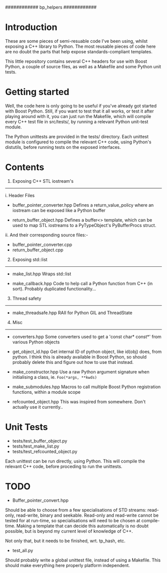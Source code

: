 ############
  bp_helpers
############


Introduction
============

These are some pieces of semi-resuable code I've been using, whilst exposing
a C++ library to Python. The most reusable pieces of code here are no
doubt the parts that help expose standards-compliant templates.

This little repository contains several C++ headers for use with Boost
Python, a couple of source files, as well as a Makefile and some
Python unit tests.


Getting started
===============

Well, the code here is only going to be useful if you've already got 
started with Boost Python. Still, if you want to test that it all works,
or test it after playing around with it, you can just run the Makefile, 
which will compile every C++ test file in src/tests/, by running a relevant 
Python unit-test module.

The Python unittests are provided in the tests/ directory. Each unittest
module is configured to compile the relevant C++ code, using Python's distutils, 
before running tests on the exposed interfaces.


Contents
========

1. Exposing C++ STL iostream's
------------------------------

i. Header Files

  - buffer_pointer_converter.hpp
Defines a return_value_policy where an iostream can be exposed like a Python buffer

  - return_buffer_object.hpp
Defines a buffer<> template, which can be used to map STL iostreams to a PyTypeObject's
PyBufferProcs struct.

ii. And their corresponding source files:-

  - buffer_pointer_converter.cpp
  - return_buffer_object.cpp


2. Exposing std::list
---------------------

- make_list.hpp
Wraps std::list

- make_callback.hpp
Code to help call a Python function from C++ (in sort).
Probably duplicated functionality...


3. Thread safety
----------------

- make_threadsafe.hpp
RAII for Python GIL and ThreadState


4. Misc
-------

- converters.hpp
Some converters used to get a 'const char* const*' from various Python objects

- get_object_id.hpp
Get internal ID of python object, like id(obj) does, from python. I think this is 
already available in Boost Python, so should probably delete this and figure out 
how to use that instead.

- make_constructor.hpp
Use a raw Python argument signature when initialising a class, ie. `Foo(*args, **kwds)`

- make_submodules.hpp
Macros to call multiple Boost Python registration functions, within a module scope

- refcounted_object.hpp
This was inspired from somewhere. Don't actually use it currently..

Unit Tests
==========

- tests/test_buffer_object.py
- tests/test_make_list.py
- tests/test_refcounted_object.py

Each unittest can be run directly, using Python. This will compile the relevant C++ code,
before proceding to run the unittests.

TODO
====

- Buffer_pointer_convert.hpp

Should be able to choose from a few specialisations of STD streams: read-only, read-write,
binary and seekable. Read-only and read-write cannot be tested for at run-time, so 
specialisations will need to be chosen at compile-time. Making a template that can decide 
this automatically is no doubt possible, but is beyond my current level of knowledge of C++.

Not only that, but it needs to be finished, wrt. tp_hash, etc.

- test_all.py

Should probably write a global unittest file, instead of using a Makefile. This should make
everything here properly platform independent.
